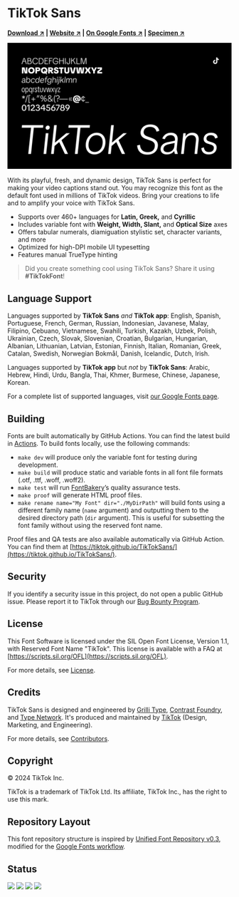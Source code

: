 # TikTok Sans

**[Download ↗︎](https://github.com/tiktok/TikTokSans/releases/latest) | [Website ↗︎](https://tiktok.com/font) | [On Google Fonts ↗︎](https://fonts.google.com/specimen/TikTokSans) | [Specimen ↗︎](https://raw.githubusercontent.com/tiktok/TikTokSans/main/documentation/TikTokSans.pdf)**

![TikTok Sans example](documentation/cover.png)

With its playful, fresh, and dynamic design, TikTok Sans is perfect for making your video captions stand out. You may recognize this font as the default font used in millions of TikTok videos. Bring your creations to life and to amplify your voice with TikTok Sans.

- Supports over 460+ languages for **Latin, Greek,** and **Cyrillic**
- Includes variable font with **Weight, Width, Slant,** and **Optical Size** axes
- Offers tabular numerals, diamiguation stylistic set, character variants, and more
- Optimized for high-DPI mobile UI typesetting
- Features manual TrueType hinting

> Did you create something cool using TikTok Sans? Share it using **#TikTokFont**!

## Language Support

Languages supported by **TikTok Sans** _and_ **TikTok app**: English, Spanish, Portuguese, French, German, Russian, Indonesian, Javanese, Malay, Filipino, Cebuano, Vietnamese, Swahili, Turkish, Kazakh, Uzbek, Polish, Ukrainian, Czech, Slovak, Slovenian, Croatian, Bulgarian, Hungarian, Albanian, Lithuanian, Latvian, Estonian, Finnish, Italian, Romanian, Greek, Catalan, Swedish, Norwegian Bokmål, Danish, Icelandic, Dutch, Irish.

Languages supported by **TikTok app** but _not_ by **TikTok Sans**: Arabic, Hebrew, Hindi, Urdu, Bangla, Thai, Khmer, Burmese, Chinese, Japanese, Korean.

For a complete list of supported languages, visit [our Google Fonts page](https://fonts.google.com/specimen/TikTokSans/glyphs).

## Building

Fonts are built automatically by GitHub Actions. You can find the latest build in [Actions](https://github.com/tiktok/TikTokSans/actions). To build fonts locally, use the following commands:

- `make dev` will produce only the variable font for testing during development.
- `make build` will produce static and variable fonts in all font file formats (.otf, .ttf, .woff, .woff2).
- `make test` will run [FontBakery](https://github.com/googlefonts/fontbakery)’s quality assurance tests.
- `make proof` will generate HTML proof files.
- `make rename name="My Font" dir="./MyDirPath"` will build fonts using a different family name (`name` argument) and outputting them to the desired directory path (`dir` argument). This is useful for subsetting the font family without using the reserved font name.

Proof files and QA tests are also available automatically via GitHub Action. You can find them at [https://tiktok.github.io/TikTokSans/](https://tiktok.github.io/TikTokSans/).

## Security

If you identify a security issue in this project, do not open a public GitHub issue. Please report it to TikTok through our [Bug Bounty Program](https://hackerone.com/tiktok).

## License

This Font Software is licensed under the SIL Open Font License, Version 1.1, with Reserved Font Name "TikTok". This license is available with a FAQ at [https://scripts.sil.org/OFL](https://scripts.sil.org/OFL).

For more details, see [License](LICENSE).

## Credits

TikTok Sans is designed and engineered by [Grilli Type](https://www.grillitype.com/), [Contrast Foundry](https://contrastfoundry.com/), and [Type Network](https://typenetwork.com/). It's produced and maintained by [TikTok](https://tiktok.com/about) (Design, Marketing, and Engineering).

For more details, see [Contributors](CONTRIBUTORS.txt).

## Copyright

© 2024 TikTok Inc.

TikTok is a trademark of TikTok Ltd. Its affiliate, TikTok Inc., has the right to use this mark.

## Repository Layout

This font repository structure is inspired by [Unified Font Repository v0.3](https://github.com/unified-font-repository/Unified-Font-Repository), modified for the [Google Fonts workflow](https://github.com/googlefonts/googlefonts-project-template).

## Status

[![][Fontbakery]](https://tiktok.github.io/TikTokSans/fontbakery/fontbakery-report.html) [![][Universal]](https://tiktok.github.io/TikTokSans/fontbakery/fontbakery-report.html) [![][GF Profile]](https://tiktok.github.io/TikTokSans/fontbakery/fontbakery-report.html) [![][Shaping]](https://tiktok.github.io/TikTokSans/fontbakery/fontbakery-report.html)

[Fontbakery]: https://img.shields.io/endpoint?url=https%3A%2F%2Fraw.githubusercontent.com%2Ftiktok%2FTikTokSans.git%2Fgh-pages%2Fbadges%2Foverall.json
[GF Profile]: https://img.shields.io/endpoint?url=https%3A%2F%2Fraw.githubusercontent.com%2Ftiktok%2FTikTokSans.git%2Fgh-pages%2Fbadges%2FGoogleFonts.json
[Outline Correctness]: https://img.shields.io/endpoint?url=https%3A%2F%2Fraw.githubusercontent.com%2Ftiktok%2FTikTokSans.git%2Fgh-pages%2Fbadges%2FOutlineCorrectnessChecks.json
[Shaping]: https://img.shields.io/endpoint?url=https%3A%2F%2Fraw.githubusercontent.com%2Ftiktok%2FTikTokSans.git%2Fgh-pages%2Fbadges%2FShapingChecks.json
[Universal]: https://img.shields.io/endpoint?url=https%3A%2F%2Fraw.githubusercontent.com%2Ftiktok%2FTikTokSans.git%2Fgh-pages%2Fbadges%2FUniversal.json
